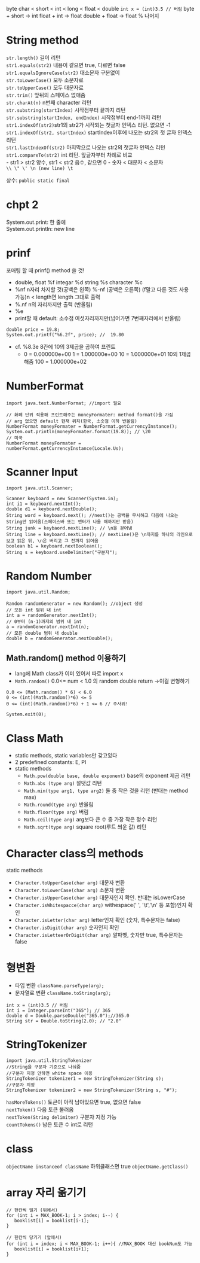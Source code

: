 byte char < short < int < long < float < double
`int x = (int)3.5 // 버림`
byte + short -> int 
float + int -> float
double + float -> float
% 나머지  
# String method  
`str.length()` 길이 리턴  
`str1.equals(str2)` 내용이 같으면 true, 다르면 false 
`str1.equalsIgnoreCase(str2)` 대소문자 구분없이  
`str.toLowerCase()` 모두 소문자로   
`str.toUpperCase()` 모두 대문자로  
`str.trim()` 앞뒤의 스페이스 없애줌  
`str.charAt(n)` n번째 character 리턴  
`str.substring(startIndex)` 시작점부터 끝까지 리턴  
`str.substring(startIndex, endIndex)` 시작점부터 end-1까지 리턴   
`str1.indexOf(str2)`str1의 str2가 시작되는 첫글자 인덱스 리턴. 없으면 -1  
`str1.indexOf(str2, startIndex)` startIndex이후에 나오는 str2의 첫 글자 인덱스 리턴   
`str1.lastIndexOf(str2)` 마지막으로 나오는 str2의 첫글자 인덱스 리턴  
`str1.compareTo(str2)` int 리턴. 앞글자부터 차례로 비교  
    - str1 > str2 양수, str1 < str2 음수, 같으면 0
    - 숫자 < 대문자 < 소문자  
`\\ \" \' \n (new line) \t` 

상수: `public static final` 

# chpt 2   
System.out.print: 한 줄에  
System.out.println: new line  

# prinf  
포매팅 할 때 prinf() method 쓸 것! 
* double, float %f integar %d string %s character %c
* %nf n자리 차지할 것(공백은 왼쪽) %-nf (공백은 오른쪽) (f말고 다른 것도 사용 가능)n < length면 length 그대로 출력 
* %.nf n의 자리까지만 출력 (반올림) 
* %e
* print할 때 default: 소수점 여섯자리까지만(넘어가면 7번째자리에서 반올림)  
```
double price = 19.8;  
System.out.printf("%6.2f", price); //  19.80 
```
- cf. %8.3e 8칸에 10의 3제곱을 곱하여 프린트
    - 0 = 0.000000e+00
1 = 1.000000e+00
10 = 1.000000e+01 10의 1제곱 해줌
100 = 1.000000e+02  

# NumberFormat  
```
import java.text.NumberFormat; //import 필요  

// 화폐 단위 적용해 프린트해주는 moneyFormater: method format()을 가짐
// arg 없으면 default 현재 위치(한국, 소숫점 이하 반올림)
NumberFormat moneyFormater = NumberFormat.getCurrencyInstance(); 
System.out.println(moneyFormater.format(19.8)); // \20
// 미국
NumberFormat moneyFormater = numberFormat.getCurrencyInstance(Locale.Us);
```  

# Scanner Input  
```
import java.util.Scanner;

Scanner keyboard = new Scanner(System.in);
int i1 = keyboard.nextInt();
double d1 = keyboard.nextDouble();
String word = keyboard.next(); //next()는 공백을 무시하고 다음에 나오는 String만 읽어옴(스페이스바 또는 엔터가 나올 때까지만 받음)
String junk = keybaord.nextLine(); // \n을 걷어냄 
String line = keyboard.nextLine(); // nextLine()은 \n까지를 하나의 라인으로 보고 읽은 뒤, \n은 버리고 그 전까지 읽어옴
boolean b1 = keyboard.nextBoolean();
String s = keyboard.useDelimiter("구분자");
```

# Random Number  
 ```
 import java.util.Random;
 
 Random randomGenerator = new Random(); //object 생성
 // 모든 int 범위 내 int
 int a = randomGenerator.nextInt(); 
 // 0부터 (n-1)까지의 범위 내 int
 a = randomGenerator.nextInt(n);
 // 모든 double 범위 내 double
 double b = randomGenerator.nextDouble();
 ```
 ## Math.random() method 이용하기 
 - lang에 Math class가 이미 있어서 따로 import x
 - `Math.random()` 0.0<= num < 1.0 의 random double return ->이걸 변형하기 
 
 ```
 0.0 <= (Math.random() * 6) < 6.0
 0 <= (int)(Math.random()*6) <= 5
 0 <= (int)(Math.random()*6) + 1 <= 6 // 주사위!
 ```

 `System.exit(0);`


# Class Math 
- static methods, static variables만 갖고있다  
- 2 predefined constants: E, PI
- static methods
	- `Math.pow(double base, double exponent)` base의 exponent 제곱 리턴  
	- `Math.abs (type arg)` 절댓값 리턴  
	- `Math.min(type arg1, type arg2)` 둘 중 작은 것을 리턴 (반대는 method max)  
	- `Math.round(type arg)` 반올림  
	- `Math.floor(type arg)` 버림   
	- `Math.ceil(type arg)` arg보다 큰 수 중 가장 작은 정수 리턴  
	- `Math.sqrt(type arg)` square root(루트 씌운 값) 리턴 

# Character class의 methods 
static methods 
- `Character.toUpperCase(char arg)` 대문자 변환  
- `Character.toLowerCase(char arg)` 소문자 변환
- `Character.isUpperCase(char arg)` 대문자인지 확인. 반대는 isLowerCase
- `Character.isWhitespacce(char arg)` withespace(' ', '\t','\n' 등 포함)인지 확인  
-  `Character.isLetter(char arg)` letter인지 확인 (숫자, 특수문자는 false)  
- `Character.isDigit(char arg)` 숫자인지 확인
- `Character.isLetteerOrDigit(char arg)` 알파벳, 숫자만 true, 특수문자는 false

# 형변환   
- 타입 변환 `className.parseType(arg);`  
- 문자열로 변환 `className.toString(arg);`
```
int x = (int)3.5 // 버림
int i = Integer.parseInt("365"); // 365
double d = Double.parseDouble("365.0");//365.0 
String str = Double.toString(2.0); // "2.0"
```

# StringTokenizer
```
import java.util.StringTokenizer
//String을 구분자 기준으로 나눠줌
//구분자 지정 안하면 white space 이용
StringTokenizer tokenizer1 = new StringTokenizer(String s);
//구분자 지정
StringTokenizer tokenizer2 = new StringTokenizer(String s, "#");
```
`hasMoreTokens()` 토큰이 아직 남아있으면 true, 없으면 false  
`nextToken()` 다음 토큰 불러옴  
`nextToken(String delimiter)` 구분자 지정 가능  
`countTokens()` 남은 토큰 수 int로 리턴   

# class
 `objectName instanceof className`  하위클래스면 true 
 `objectName.getClass()`

 # array 자리 옮기기 
 ```
 // 한칸씩 밀기 (뒤에서)
for (int i = MAX_BOOK-1; i > index; i--) {
	booklist[i] = booklist[i-1];
}

// 한칸씩 당기기 (앞에서)
for (int i = index; i < MAX_BOOK-1; i++){ //MAX_BOOK 대신 bookNum도 가능 
	booklist[i] = booklist[i+1];
}
```
